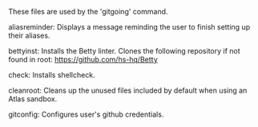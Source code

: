 These files are used by the 'gitgoing' command.


aliasreminder: Displays a message reminding the user to finish setting up their aliases.

bettyinst: Installs the Betty linter. Clones the following repository if not found in root: https://github.com/hs-hq/Betty

check: Installs shellcheck.

cleanroot: Cleans up the unused files included by default when using an Atlas sandbox.

gitconfig: Configures user's github credentials.
